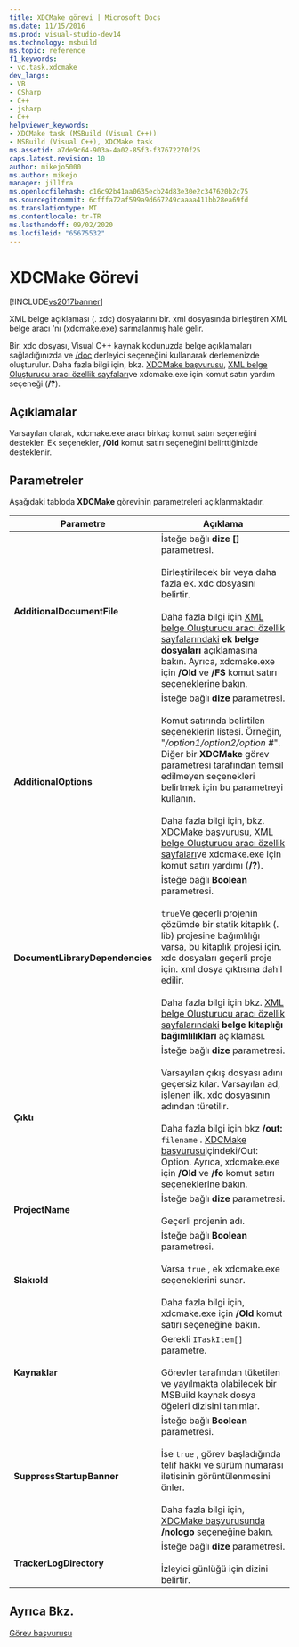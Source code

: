 ```yaml
---
title: XDCMake görevi | Microsoft Docs
ms.date: 11/15/2016
ms.prod: visual-studio-dev14
ms.technology: msbuild
ms.topic: reference
f1_keywords:
- vc.task.xdcmake
dev_langs:
- VB
- CSharp
- C++
- jsharp
- C++
helpviewer_keywords:
- XDCMake task (MSBuild (Visual C++))
- MSBuild (Visual C++), XDCMake task
ms.assetid: a7de9c64-903a-4a02-85f3-f37672270f25
caps.latest.revision: 10
author: mikejo5000
ms.author: mikejo
manager: jillfra
ms.openlocfilehash: c16c92b41aa0635ecb24d83e30e2c347620b2c75
ms.sourcegitcommit: 6cfffa72af599a9d667249caaaa411bb28ea69fd
ms.translationtype: MT
ms.contentlocale: tr-TR
ms.lasthandoff: 09/02/2020
ms.locfileid: "65675532"
---
```

# <a name="xdcmake-task"></a>XDCMake Görevi
[!INCLUDE[vs2017banner](../includes/vs2017banner.md)]

XML belge açıklaması (. xdc) dosyalarını bir. xml dosyasında birleştiren XML belge aracı 'nı (xdcmake.exe) sarmalanmış hale gelir.  
  
 Bir. xdc dosyası, Visual C++ kaynak kodunuzda belge açıklamaları sağladığınızda ve [/doc](https://msdn.microsoft.com/library/b54f7e2c-f28f-4f46-9ed6-0db09be2cc63) derleyici seçeneğini kullanarak derlemenizde oluşturulur. Daha fazla bilgi için, bkz. [XDCMake başvurusu](https://msdn.microsoft.com/library/14e65747-d000-4343-854b-8393bf01cbac), [XML belge Oluşturucu aracı özellik sayfaları](https://msdn.microsoft.com/library/645912b5-197a-4c36-ba58-64df09444ca0)ve xdcmake.exe için komut satırı yardım seçeneği (**/?**).  
  
## <a name="remarks"></a>Açıklamalar  
 Varsayılan olarak, xdcmake.exe aracı birkaç komut satırı seçeneğini destekler. Ek seçenekler, **/Old** komut satırı seçeneğini belirttiğinizde desteklenir.  
  
## <a name="parameters"></a>Parametreler  
 Aşağıdaki tabloda **XDCMake** görevinin parametreleri açıklanmaktadır.  
  
|Parametre|Açıklama|  
|---------------|-----------------|  
|**AdditionalDocumentFile**|İsteğe bağlı **dize []** parametresi.<br /><br /> Birleştirilecek bir veya daha fazla ek. xdc dosyasını belirtir.<br /><br /> Daha fazla bilgi için [XML belge Oluşturucu aracı özellik sayfalarındaki](https://msdn.microsoft.com/library/645912b5-197a-4c36-ba58-64df09444ca0) **ek belge dosyaları** açıklamasına bakın. Ayrıca, xdcmake.exe için **/Old** ve **/FS** komut satırı seçeneklerine bakın.|  
|**AdditionalOptions**|İsteğe bağlı **dize** parametresi.<br /><br /> Komut satırında belirtilen seçeneklerin listesi. Örneğin, "*/option1/option2/option #*". Diğer bir **XDCMake** görev parametresi tarafından temsil edilmeyen seçenekleri belirtmek için bu parametreyi kullanın.<br /><br /> Daha fazla bilgi için, bkz. [XDCMake başvurusu](https://msdn.microsoft.com/library/14e65747-d000-4343-854b-8393bf01cbac), [XML belge Oluşturucu aracı özellik sayfaları](https://msdn.microsoft.com/library/645912b5-197a-4c36-ba58-64df09444ca0)ve xdcmake.exe için komut satırı yardımı (**/?**).|  
|**DocumentLibraryDependencies**|İsteğe bağlı **Boolean** parametresi.<br /><br /> `true`Ve geçerli projenin çözümde bir statik kitaplık (. lib) projesine bağımlılığı varsa, bu kitaplık projesi için. xdc dosyaları geçerli proje için. xml dosya çıktısına dahil edilir.<br /><br /> Daha fazla bilgi için bkz. [XML belge Oluşturucu aracı özellik sayfalarındaki](https://msdn.microsoft.com/library/645912b5-197a-4c36-ba58-64df09444ca0) **belge kitaplığı bağımlılıkları** açıklaması.|  
|**Çıktı**|İsteğe bağlı **dize** parametresi.<br /><br /> Varsayılan çıkış dosyası adını geçersiz kılar. Varsayılan ad, işlenen ilk. xdc dosyasının adından türetilir.<br /><br /> Daha fazla bilgi için bkz **/out:** `filename` . [XDCMake başvurusu](https://msdn.microsoft.com/library/14e65747-d000-4343-854b-8393bf01cbac)içindeki/Out: Option. Ayrıca, xdcmake.exe için **/Old** ve **/fo** komut satırı seçeneklerine bakın.|  
|**ProjectName**|İsteğe bağlı **dize** parametresi.<br /><br /> Geçerli projenin adı.|  
|**Slakıold**|İsteğe bağlı **Boolean** parametresi.<br /><br /> Varsa `true` , ek xdcmake.exe seçeneklerini sunar.<br /><br /> Daha fazla bilgi için, xdcmake.exe için **/Old** komut satırı seçeneğine bakın.|  
|**Kaynaklar**|Gerekli `ITaskItem[]` parametre.<br /><br /> Görevler tarafından tüketilen ve yayılmakta olabilecek bir MSBuild kaynak dosya öğeleri dizisini tanımlar.|  
|**SuppressStartupBanner**|İsteğe bağlı **Boolean** parametresi.<br /><br /> İse `true` , görev başladığında telif hakkı ve sürüm numarası iletisinin görüntülenmesini önler.<br /><br /> Daha fazla bilgi için, [XDCMake başvurusunda](https://msdn.microsoft.com/library/14e65747-d000-4343-854b-8393bf01cbac) **/nologo** seçeneğine bakın.|  
|**TrackerLogDirectory**|İsteğe bağlı **dize** parametresi.<br /><br /> İzleyici günlüğü için dizini belirtir.|  
  
## <a name="see-also"></a>Ayrıca Bkz.  
 [Görev başvurusu](../msbuild/msbuild-task-reference.md)

